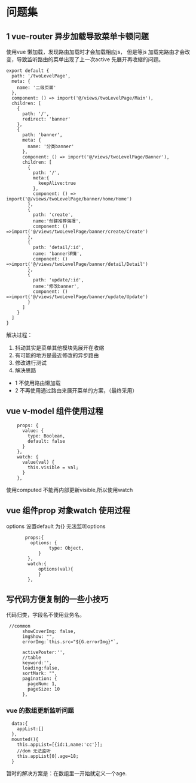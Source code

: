 # 问题集
## 1 vue-router 异步加载导致菜单卡顿问题

使用vue 懒加载，发现路由加载时才会加载相应js， 但是等js 加载完路由才会改变，导致监听路由的菜单出现了上一次active 先展开再收缩的问题。
```
export default {
  path: '/twoLevelPage',
  meta: {
    name: '二级页面'
  },
  component: () => import('@/views/twoLevelPage/Main'),
  children: [
    {
      path: '/',
      redirect: 'banner'
    },
    {
      path: 'banner',
      meta: {
        name: '分类banner'
      },
      component: () => import('@/views/twoLevelPage/Banner'),
      children: [
        {
          path: '/',
          meta:{
            keepAlive:true
          },
          component: () => import('@/views/twoLevelPage/banner/home/Home')
        },
        {
          path: 'create',
          name:'创建推荐海报',
          component: () =>import('@/views/twoLevelPage/banner/create/Create')
        },
        {
          path: 'detail/:id',
          name: 'banner详情',
          component: () =>import('@/views/twoLevelPage/banner/detail/Detail')
        },
        {
          path: 'update/:id',
          name:'修改banner',
          component: () =>import('@/views/twoLevelPage/banner/update/Update')
        }
      ]
    }
  ]
}
```

解决过程：
1.  抖动其实是菜单其他模块先展开在收缩
2.  有可能的地方是最近修改的异步路由
3.  修改进行测试
4.  解决思路 
   -  1 不使用路由懒加载
   -  2 不再使用通过路由来展开菜单的方案，（最终采用）

## vue v-model 组件使用过程

```
    props: {
      value: {
        type: Boolean,
        default: false
      }
    },
    watch: {
      value(val) {
        this.visible = val;
      }
    },
```
 使用computed 不能再内部更新visible,所以使用watch


 ## vue 组件prop 对象watch 使用过程

options 设置default 为{} 无法监听options
```
       props:{
         options: {
                type: Object,
            }
        },
        watch:{
            options(val){
            }
        },
```

##  写代码方便复制的一些小技巧
 
 代码归类，字段名不使用业务名。
```
 //common
      showCoverImg: false,
      imgShow: "",
      errorImg:`this.src="${G.errorImg}"`,
      
      activePoster:'',
      //table
      keyword:'',
      loading:false,
      sortMark: "",
      pagination: {
        pageNum: 1,
        pageSize: 10
      },
```
### vue 的数组更新监听问题

```
  data:{
    appList:[]
  },
  mounted(){
    this.appList=[{id:1,name:'cc'}];
    //dom 无法监听
    this.appList[0].age=18;
  }
```

暂时的解决方案是：在数组里一开始就定义一个age.

